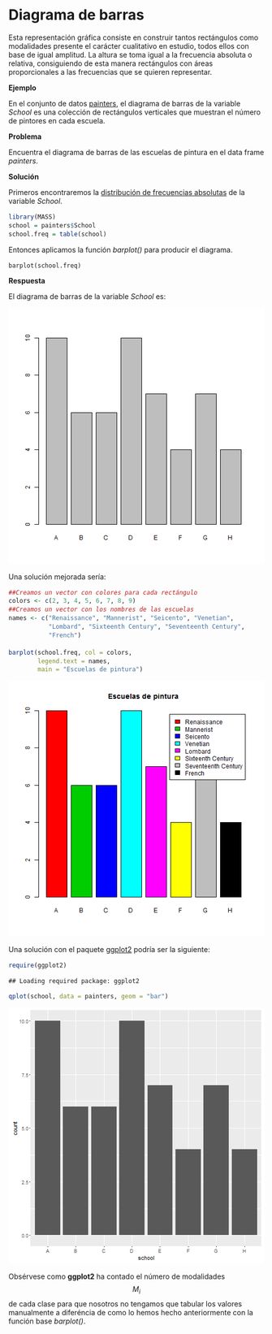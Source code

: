 
# Diagrama de barras

Esta representación gráfica consiste en construir tantos rectángulos como modalidades presente el carácter cualitativo en estudio, todos ellos con base de igual amplitud. La altura se toma igual a la frecuencia absoluta o relativa, consiguiendo de esta manera rectángulos con áreas proporcionales a las frecuencias que se quieren representar.

__Ejemplo__

En el conjunto de datos [painters](./README.md), el diagrama de barras de la variable _School_ es una colección de rectángulos verticales que muestran el número de pintores en cada escuela.

__Problema__

Encuentra el diagrama de barras de las escuelas de pintura en el data frame _painters_.

__Solución__

Primeros encontraremos la [distribución de frecuencias absolutas](./fqualitative.md) de la variable _School_.


```r
library(MASS)
school = painters$School
school.freq = table(school)
```

Entonces aplicamos la función _barplot()_ para producir el diagrama.

```
barplot(school.freq)

```

__Respuesta__

El diagrama de barras de la variable _School_ es:

![plot of chunk bargraph](figure/bargraph-1.png)

Una solución mejorada sería:


```r
##Creamos un vector con colores para cada rectángulo
colors <- c(2, 3, 4, 5, 6, 7, 8, 9)
##Creamos un vector con los nombres de las escuelas
names <- c("Renaissance", "Mannerist", "Seicento", "Venetian", 
           "Lombard", "Sixteenth Century", "Seventeenth Century", 
           "French")

barplot(school.freq, col = colors, 
        legend.text = names, 
        main = "Escuelas de pintura")
```

![plot of chunk bargraph.better](figure/bargraph.better-1.png)

Una solución con el paquete [ggplot2](http://ggplot2.org/) podría ser la siguiente:


```r
require(ggplot2)
```

```
## Loading required package: ggplot2
```

```r
qplot(school, data = painters, geom = "bar")
```

![plot of chunk bargraph.ggplot2](figure/bargraph.ggplot2-1.png)

Obsérvese como __ggplot2__ ha contado el número de modalidades $$M_{i}$$ de cada clase para que nosotros no tengamos que tabular los valores manualmente a diferéncia de como lo hemos hecho anteriormente con la función base _barplot()_.





